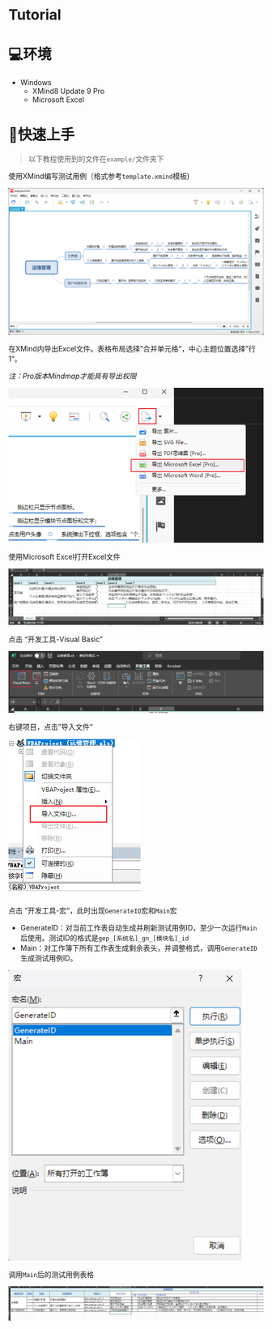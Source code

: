 # Tutorial
# 💻环境
- Windows
    - XMind8 Update 9 Pro
    - Microsoft Excel

# 🚧快速上手
>以下教程使用到的文件在`example/`文件夹下

使用XMind编写测试用例（格式参考`template.xmind`模板)

![](../pic/1.png)

在XMind内导出Excel文件。表格布局选择”合并单元格“，中心主题位置选择”行1“。

*注：Pro版本Mindmap才能具有导出权限*

![](../pic/2.png)

使用Microsoft Excel打开Excel文件

![](../pic/3.png)

点击 “开发工具-Visual Basic”

![](../pic/4.png)

右键项目，点击”导入文件“

![](../pic/5.png)

点击 ”开发工具-宏“，此时出现`GenerateID`宏和`Main`宏

- GenerateID：对当前工作表自动生成并刷新测试用例ID，至少一次运行`Main`后使用。测试ID的格式是`gep_[系统名]_gn_[模块名]_id`
- Main：对工作簿下所有工作表生成剩余表头，并调整格式，调用`GenerateID`生成测试用例ID。

![](../pic/6.png)

调用`Main`后的测试用例表格

![](../pic/7.png)